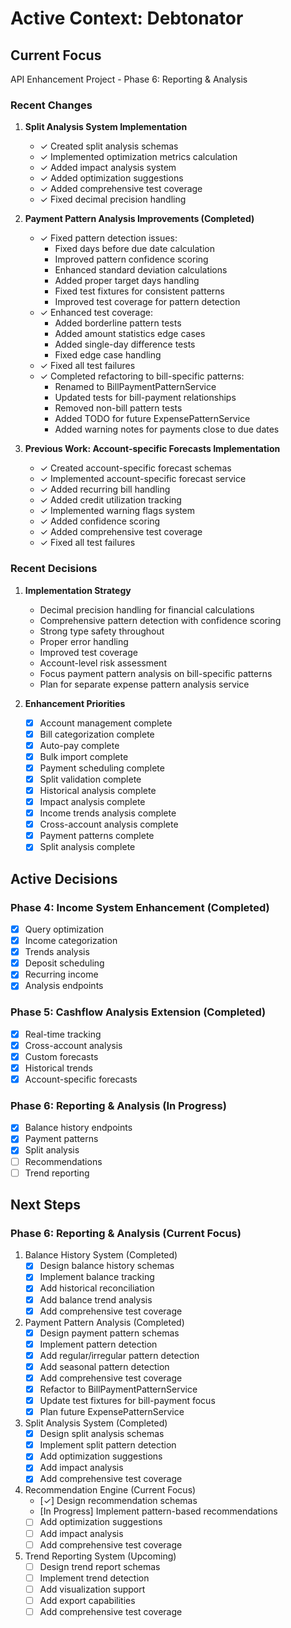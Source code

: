 # Active Context: Debtonator

## Current Focus
API Enhancement Project - Phase 6: Reporting & Analysis

### Recent Changes
1. **Split Analysis System Implementation**
   - ✓ Created split analysis schemas
   - ✓ Implemented optimization metrics calculation
   - ✓ Added impact analysis system
   - ✓ Added optimization suggestions
   - ✓ Added comprehensive test coverage
   - ✓ Fixed decimal precision handling

2. **Payment Pattern Analysis Improvements (Completed)**
   - ✓ Fixed pattern detection issues:
     * Fixed days before due date calculation
     * Improved pattern confidence scoring
     * Enhanced standard deviation calculations
     * Added proper target days handling
     * Fixed test fixtures for consistent patterns
     * Improved test coverage for pattern detection
   - ✓ Enhanced test coverage:
     * Added borderline pattern tests
     * Added amount statistics edge cases
     * Added single-day difference tests
     * Fixed edge case handling
   - ✓ Fixed all test failures
   - ✓ Completed refactoring to bill-specific patterns:
     * Renamed to BillPaymentPatternService
     * Updated tests for bill-payment relationships
     * Removed non-bill pattern tests
     * Added TODO for future ExpensePatternService
     * Added warning notes for payments close to due dates

3. **Previous Work: Account-specific Forecasts Implementation**
   - ✓ Created account-specific forecast schemas
   - ✓ Implemented account-specific forecast service
   - ✓ Added recurring bill handling
   - ✓ Added credit utilization tracking
   - ✓ Implemented warning flags system
   - ✓ Added confidence scoring
   - ✓ Added comprehensive test coverage
   - ✓ Fixed all test failures

### Recent Decisions
1. **Implementation Strategy**
   - Decimal precision handling for financial calculations
   - Comprehensive pattern detection with confidence scoring
   - Strong type safety throughout
   - Proper error handling
   - Improved test coverage
   - Account-level risk assessment
   - Focus payment pattern analysis on bill-specific patterns
   - Plan for separate expense pattern analysis service

2. **Enhancement Priorities**
   - [x] Account management complete
   - [x] Bill categorization complete
   - [x] Auto-pay complete
   - [x] Bulk import complete
   - [x] Payment scheduling complete
   - [x] Split validation complete
   - [x] Historical analysis complete
   - [x] Impact analysis complete
   - [x] Income trends analysis complete
   - [x] Cross-account analysis complete
   - [x] Payment patterns complete
   - [x] Split analysis complete

## Active Decisions

### Phase 4: Income System Enhancement (Completed)
- [x] Query optimization
- [x] Income categorization
- [x] Trends analysis
- [x] Deposit scheduling
- [x] Recurring income
- [x] Analysis endpoints

### Phase 5: Cashflow Analysis Extension (Completed)
- [x] Real-time tracking
- [x] Cross-account analysis
- [x] Custom forecasts
- [x] Historical trends
- [x] Account-specific forecasts

### Phase 6: Reporting & Analysis (In Progress)
- [x] Balance history endpoints
- [x] Payment patterns
- [x] Split analysis
- [ ] Recommendations
- [ ] Trend reporting

## Next Steps

### Phase 6: Reporting & Analysis (Current Focus)
1. Balance History System (Completed)
   - [x] Design balance history schemas
   - [x] Implement balance tracking
   - [x] Add historical reconciliation
   - [x] Add balance trend analysis
   - [x] Add comprehensive test coverage

2. Payment Pattern Analysis (Completed)
   - [x] Design payment pattern schemas
   - [x] Implement pattern detection
   - [x] Add regular/irregular pattern detection
   - [x] Add seasonal pattern detection
   - [x] Add comprehensive test coverage
   - [x] Refactor to BillPaymentPatternService
   - [x] Update test fixtures for bill-payment focus
   - [x] Plan future ExpensePatternService

3. Split Analysis System (Completed)
   - [x] Design split analysis schemas
   - [x] Implement split pattern detection
   - [x] Add optimization suggestions
   - [x] Add impact analysis
   - [x] Add comprehensive test coverage

4. Recommendation Engine (Current Focus)
   - [✓] Design recommendation schemas
   - [In Progress] Implement pattern-based recommendations
   - [ ] Add optimization suggestions
   - [ ] Add impact analysis
   - [ ] Add comprehensive test coverage

5. Trend Reporting System (Upcoming)
   - [ ] Design trend report schemas
   - [ ] Implement trend detection
   - [ ] Add visualization support
   - [ ] Add export capabilities
   - [ ] Add comprehensive test coverage
